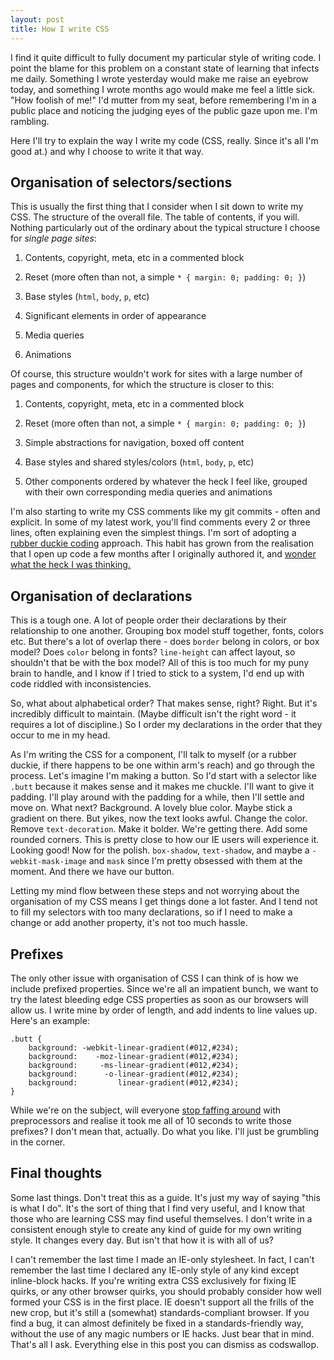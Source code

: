 ```yaml
---
layout: post
title: How I write CSS
---
```


I find it quite difficult to fully document my particular style of writing code. I point the blame for this problem on a constant state of learning that infects me daily. Something I wrote yesterday would make me raise an eyebrow today, and something I wrote months ago would make me feel a little sick. "How foolish of me!" I'd mutter from my seat, before remembering I'm in a public place and noticing the judging eyes of the public gaze upon me. I'm rambling.

Here I'll try to  explain the way I write my code (CSS, really. Since it's all I'm good at.) and why I choose to write it that way.

<!-- more -->



## Organisation of selectors/sections


This is usually the first thing that I consider when I sit down to write my CSS. The structure of the overall file. The table of contents, if you will. Nothing particularly out of the ordinary about the typical structure I choose for _single page sites_:





  1. Contents, copyright, meta, etc in a commented block


  2. Reset (more often than not, a simple `* { margin: 0; padding: 0; }`)


  3. Base styles (`html`, `body`, `p`, etc)


  4. Significant elements in order of appearance


  5. Media queries


  6. Animations



Of course, this structure wouldn't work for sites with a large number of pages and components, for which the structure is closer to this:



  1. Contents, copyright, meta, etc in a commented block


  2. Reset (more often than not, a simple `* { margin: 0; padding: 0; }`)


  3. Simple abstractions for navigation, boxed off content


  4. Base styles and shared styles/colors (`html`, `body`, `p`, etc)


  5. Other components ordered by whatever the heck I feel like, grouped with their own corresponding media queries and animations



I'm also starting to write my CSS comments like my git commits - often and explicit. In some of my latest work, you'll find comments every 2 or three lines, often explaining even the simplest things. I'm sort of adopting a [rubber duckie coding](http://en.wikipedia.org/wiki/Rubber_duck_debugging) approach. This habit has grown from the realisation that I open up code a few months after I originally authored it, and [wonder what the heck I was thinking.](http://bukk.it/wtafnnn.gif)



## Organisation of declarations


This is a tough one. A lot of people order their declarations by their relationship to one another. Grouping box model stuff together, fonts, colors etc. But there's a lot of overlap there - does `border` belong in colors, or box model? Does `color` belong in fonts? `line-height` can affect layout, so shouldn't that be with the box model? All of this is too much for my puny brain to handle, and I know if I tried to stick to a system, I'd end up with code riddled with inconsistencies.

So, what about alphabetical order? That makes sense, right? Right. But it's incredibly difficult to maintain. (Maybe difficult isn't the right word - it requires a lot of discipline.) So I order my declarations in the order that they occur to me in my head.

As I'm writing the CSS for a component, I'll talk to myself (or a rubber duckie, if there happens to be one within arm's reach) and go through the process. Let's imagine I'm making a button. So I'd start with a selector like `.butt` because it makes sense and it makes me chuckle. I'll want to give it padding. I'll play around with the padding for a while, then I'll settle and move on. What next? Background. A lovely blue color. Maybe stick a gradient on there. But yikes, now the text looks awful. Change the color. Remove `text-decoration`. Make it bolder. We're getting there. Add some rounded corners. This is pretty close to how our IE users will experience it. Looking good! Now for the polish. `box-shadow`, `text-shadow`, and maybe a `-webkit-mask-image` and `mask` since I'm pretty obsessed with them at the moment. And there we have our button.

Letting my mind flow between these steps and not worrying about the organisation of my CSS means I get things done a lot faster. And I tend not to fill my selectors with too many declarations, so if I need to make a change or add another property, it's not too much hassle.



## Prefixes


The only other issue with organisation of CSS I can think of is how we include prefixed properties. Since we're all an impatient bunch, we want to try the latest bleeding edge CSS properties as soon as our browsers will allow us. I write mine by order of length, and add indents to line values up. Here's an example:



    .butt {
        background: -webkit-linear-gradient(#012,#234);
        background:    -moz-linear-gradient(#012,#234);
        background:     -ms-linear-gradient(#012,#234);
        background:      -o-linear-gradient(#012,#234);
        background:         linear-gradient(#012,#234);
    }



While we're on the subject, will everyone [stop faffing around](http://daneden.me/2012/05/preprocessors/) with preprocessors and realise it took me all of 10 seconds to write those prefixes? I don't mean that, actually. Do what you like. I'll just be grumbling in the corner.



## Final thoughts


Some last things. Don't treat this as a guide. It's just my way of saying "this is what I do". It's the sort of thing that I find very useful, and I know that those who are learning CSS may find useful themselves. I don't write in a consistent enough style to create any kind of guide for my own writing style. It changes every day. But isn't that how it is with all of us?

I can't remember the last time I made an IE-only stylesheet. In fact, I can't remember the last time I declared any IE-only style of any kind except inline-block hacks. If you're writing extra CSS exclusively for fixing IE quirks, or any other browser quirks, you should probably consider how well formed your CSS is in the first place. IE doesn't support all the frills of the new crop, but it's still a (somewhat) standards-compliant browser. If you find a bug, it can almost definitely be fixed in a standards-friendly way, without the use of any magic numbers or IE hacks. Just bear that in mind. That's all I ask. Everything else in this post you can dismiss as codswallop.
